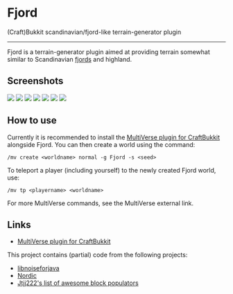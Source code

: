 Fjord
=====

(Craft)Bukkit scandinavian/fjord-like terrain-generator plugin

-----

Fjord is a terrain-generator plugin aimed at providing terrain somewhat similar to Scandinavian [fjords](https://en.wikipedia.org/wiki/Fjord) and highland.

Screenshots
-----

![](http://i.imgur.com/KZ105aKh.jpg)
![](http://i.imgur.com/hh5Bsnrh.jpg)
![](http://i.imgur.com/ylkLniQh.jpg)
![](http://i.imgur.com/bblXfvuh.jpg)
![](http://i.imgur.com/jDRdVByh.jpg)
![](http://i.imgur.com/bTrYjC6h.jpg)
![](http://i.imgur.com/AHP6w4zh.jpg)

How to use
-----

Currently it is recommended to install the [MultiVerse plugin for CraftBukkit](http://dev.bukkit.org/bukkit-plugins/multiverse-core/) alongside Fjord.
You can then create a world using the command:

`/mv create <worldname> normal -g Fjord -s <seed>`

To teleport a player (including yourself) to the newly created Fjord world, use:

`/mv tp <playername> <worldname>`

For more MultiVerse commands, see the MultiVerse external link.


Links
------

- [MultiVerse plugin for CraftBukkit](http://dev.bukkit.org/bukkit-plugins/multiverse-core/)

This project contains (partial) code from the following projects:
- [libnoiseforjava](https://github.com/TJHJava/libnoiseforjava)
- [Nordic](https://github.com/s1mpl3x/Nordic)
- [Jtjj222's list of awesome block populators](https://forums.bukkit.org/threads/jtjj222s-list-of-awesome-block-populators.106946/)

